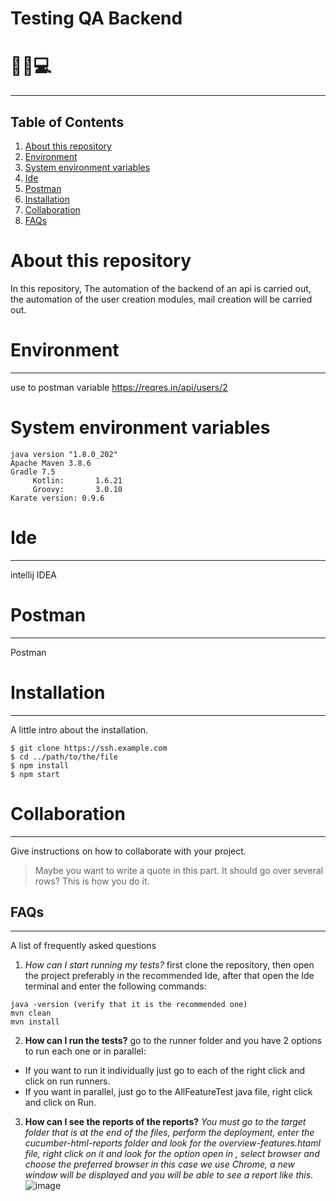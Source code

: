 # Testing QA Backend
# 🐱‍👓💻
***
## Table of Contents
1. [About this repository](#about-this-repository)
2. [Environment](#environment)
3. [System environment variables](#system-environment-variables)
4. [Ide](#ide)
5. [Postman](#postman)
6. [Installation](#installation)
4. [Collaboration](#collaboration)
5. [FAQs](#faqs)

# About this repository
In this repository, The automation of the backend of an api is carried out, the automation of the user creation modules, mail creation will be carried out.

# Environment 
***
use to postman variable https://reqres.in/api/users/2

# System environment variables
    java version "1.8.0_202"
    Apache Maven 3.8.6
    Gradle 7.5
         Kotlin:       1.6.21
         Groovy:       3.0.10
    Karate version: 0.9.6
         
# Ide
***
intellij IDEA

# Postman 
***
Postman 


# Installation
***
A little intro about the installation. 
```
$ git clone https://ssh.example.com
$ cd ../path/to/the/file
$ npm install
$ npm start

```
# Collaboration
***
Give instructions on how to collaborate with your project.
> Maybe you want to write a quote in this part. 
> It should go over several rows?
> This is how you do it.

## FAQs
***
A list of frequently asked questions
1. _How can I start running my tests?_
first clone the repository, then open the project preferably in the recommended Ide, after that open the Ide terminal and enter the following commands:
```
java -version (verify that it is the recommended one)
mvn clean
mvn install 
```
2. __How can I run the tests?__ 
go to the runner folder and you have 2 options to run each one or in parallel:
* If you want to run it individually just go to each of the right click and click on run runners.
* If you want in parallel, just go to the AllFeatureTest java file, right click and click on Run.

3. **How can I see the reports of the reports?**
*You must go to the target folder that is at the end of the files, perform the deployment, enter the cucumber-html-reports folder and look for the overview-features.htaml file, right click on it and look for the option open in , select browser and choose the preferred browser in this case we use Chrome, a new window will be displayed and you will be able to see a report like this*.
 ![image](https://user-images.githubusercontent.com/86927292/186693445-beb9915a-60f7-4c9a-a47d-4049d4538b0c.png)


